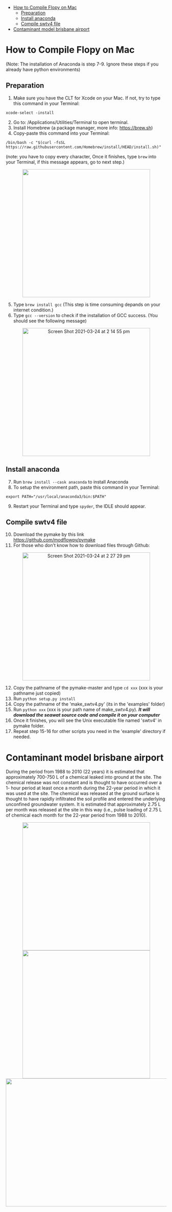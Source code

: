 - [How to Compile Flopy on Mac](#how-to-compile-flopy-on-mac)
  * [Preparation](#preparation)
  * [Install anaconda](#install-anaconda)
  * [Compile swtv4 file](#compile-swtv4-file)
- [Contaminant model brisbane airport](#contaminant-model-brisbane-airport)

# How to Compile Flopy on Mac
(Note: The installation of Anaconda is step 7-9. Ignore these steps if you already have python environments)
## Preparation


1. Make sure you have the CLT for Xcode on your Mac.
If not, try to type this command in your Terminal: 

`xcode-select -install`

2. Go to: /Applications/Utilities/Terminal to open terminal.
3. Install Homebrew (a package manager, more info: https://brew.sh)
4. Copy-paste this command into your Terminal:

```
/bin/bash -c "$(curl -fsSL https://raw.githubusercontent.com/Homebrew/install/HEAD/install.sh)"
```

(note: you have to copy every character, Once it finishes, type `brew` into your Terminal, if this message appears, go to next step.)

<div align=center><img width="400" height="400" src="https://user-images.githubusercontent.com/54530856/112263858-ee94f300-8caa-11eb-882b-af3b579d4ca6.png"></div>

5. Type `brew install gcc` (This step is time consuming depands on your internet condition.)
6. Type `gcc --version` to check if the installation of GCC success. (You should see the following message)

<div align=center><img width="400" alt="Screen Shot 2021-03-24 at 2 14 55 pm" src="https://user-images.githubusercontent.com/54530856/112264077-50edf380-8cab-11eb-9c36-5820843b2fdd.png"></div>

## Install anaconda
7. Run `brew install --cask anaconda` to install Anaconda
8. To setup the environment path, paste this command in your Terminal:

```
export PATH="/usr/local/anaconda3/bin:$PATH"
```

9. Restart your Terminal and type `spyder`, the IDLE should appear.

## Compile swtv4 file
10. Download the pymake by this link https://github.com/modflowpy/pymake
11. For those who don't know how to download files through Github:

<div align=center><img width="400" alt="Screen Shot 2021-03-24 at 2 27 29 pm" src="https://user-images.githubusercontent.com/54530856/112265203-12593880-8cad-11eb-922e-d9b4a822f761.png"></div>

12. Copy the pathname of the pymake-master and type `cd xxx` (xxx is your pathname just copied)
13. Run `python setup.py install`
14. Copy the pathname of the 'make_swtv4.py' (its in the 'examples' folder)
15. Run `python xxx` (xxx is your path name of make_swtv4.py). ***It will download the seawat source code and compile it on your computer***
16. Once it finishes, you will see the Unix executable file named 'swtv4' in pymake folder. 
17. Repeat step 15-16 for other scripts you need in the 'example' directory if needed.



# Contaminant model brisbane airport
During the period from 1988 to 2010 (22 years) it is estimated that approximately 700-750 L of a chemical leaked into ground at the site. The chemical release was not constant and is thought to have occurred over a 1- hour period at least once a month during the 22-year period in which it was used at the site. The chemical was released at the ground surface is thought to have rapidly infiltrated the soil profile and entered the underlying unconfined groundwater system. It is estimated that approximately 2.75 L per month was released at the site in this way (i.e., pulse loading of 2.75 L of chemical each month for the 22-year period from 1988 to 2010).

<div align=center><img width="400" height="400" src="https://user-images.githubusercontent.com/54530856/111432611-33171080-8738-11eb-971d-5bd576487999.png"></div>

<div align=center><img width="400" height="400" src="https://user-images.githubusercontent.com/54530856/111432632-3c07e200-8738-11eb-92f9-bf536816c5fd.png"></div>

<div align=center><img width="800" height="400" src="https://user-images.githubusercontent.com/54530856/111432642-3f9b6900-8738-11eb-9587-71c484e7c24e.png"></div>

